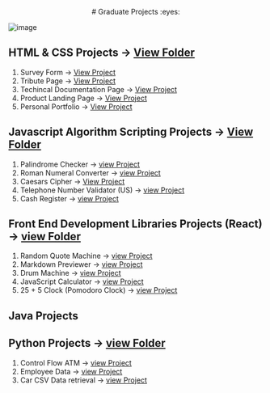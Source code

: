 <p align="center">
  # Graduate Projects :eyes:
</p>

![image](https://github.com/StevieJSmith/Graduate-Projects/blob/main/Images/Computer%20Screens.jpg)

## HTML & CSS Projects &rarr; [View Folder](https://github.com/StevieJSmith/Graduate-Projects/tree/main/HTML%20%26%20CSS%20Projects)
1. Survey Form &rarr; [View Project](https://github.com/StevieJSmith/Graduate-Projects/tree/main/HTML%20%26%20CSS%20Projects/Survey%20Form)
2. Tribute Page &rarr; [View Project](https://github.com/StevieJSmith/Graduate-Projects/tree/main/HTML%20%26%20CSS%20Projects/Tribute%20Page)
3. Techincal Documentation Page &rarr; [View Project](https://github.com/StevieJSmith/Graduate-Projects/tree/main/HTML%20%26%20CSS%20Projects/Technical%20Documentation%20Page)
4. Product Landing Page &rarr; [View Project](https://github.com/StevieJSmith/Graduate-Projects/tree/main/HTML%20%26%20CSS%20Projects/Product%20Landing%20Page)
5. Personal Portfolio &rarr; [View Project](https://github.com/StevieJSmith/Graduate-Projects/tree/main/HTML%20%26%20CSS%20Projects/Personal%20Portfolio%20Webpage)

## Javascript Algorithm Scripting Projects &rarr; [View Folder](https://github.com/StevieJSmith/Graduate-Projects/tree/main/Javascript%20Algorithm%20Scripting%20Projects)
1. Palindrome Checker &rarr; [view Project](https://github.com/StevieJSmith/Graduate-Projects/blob/main/Javascript%20Algorithm%20Scripting%20Projects/Palindrome%20Checker.js)
2. Roman Numeral Converter &rarr; [view Project](https://github.com/StevieJSmith/Graduate-Projects/blob/main/Javascript%20Algorithm%20Scripting%20Projects/Roman%20Numeral%20Converter.js)
3. Caesars Cipher &rarr; [View Project](https://github.com/StevieJSmith/Graduate-Projects/blob/main/Javascript%20Algorithm%20Scripting%20Projects/Caesars%20Cipher.js)
4. Telephone Number Validator (US) &rarr; [view Project](https://github.com/StevieJSmith/Graduate-Projects/blob/main/Javascript%20Algorithm%20Scripting%20Projects/Telephone%20Number%20Validator.js)
5. Cash Register &rarr; [view Project](https://github.com/StevieJSmith/Graduate-Projects/blob/main/Javascript%20Algorithm%20Scripting%20Projects/Cash%20Register.js)

## Front End Development Libraries Projects (React) &rarr; [view Folder](https://github.com/StevieJSmith/Graduate-Projects/tree/main/Front%20End%20Development%20Libraries%20Projects%20(React))
1. Random Quote Machine &rarr; [view Project](https://github.com/StevieJSmith/Graduate-Projects/tree/main/Front%20End%20Development%20Libraries%20Projects%20(React)/Random%20Quote%20Machine)
2. Markdown Previewer &rarr; [view Project](https://github.com/StevieJSmith/Graduate-Projects/tree/main/Front%20End%20Development%20Libraries%20Projects%20(React)/Markdown%20Previewer)
3. Drum Machine &rarr; [view Project](https://github.com/StevieJSmith/Graduate-Projects/tree/main/Front%20End%20Development%20Libraries%20Projects%20(React)/Drum%20Machine)
4. JavaScript Calculator &rarr; [view Project](https://github.com/StevieJSmith/Graduate-Projects/tree/main/Front%20End%20Development%20Libraries%20Projects%20(React)/JavaScript%20Calculator)
5. 25 + 5 Clock (Pomodoro Clock) &rarr; [view Project](https://github.com/StevieJSmith/Graduate-Projects/tree/main/Front%20End%20Development%20Libraries%20Projects%20(React)/25%20%2B%205%20Clock)

## Java Projects

## Python Projects &rarr; [view Folder](https://github.com/StevieJSmith/Graduate-Projects/tree/main/Python%20Projects)
1. Control Flow ATM &rarr; [view Project](https://github.com/StevieJSmith/Graduate-Projects/blob/main/Python%20Projects/control_flow_atm.py)
2. Employee Data &rarr; [view Project](https://github.com/StevieJSmith/Graduate-Projects/blob/main/Python%20Projects/employee_data.py)
3. Car CSV Data retrieval &rarr; [view Project](https://github.com/StevieJSmith/Graduate-Projects/blob/main/Python%20Projects/csv_car_task.py)
